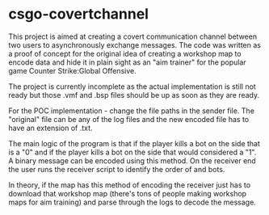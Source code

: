 # csgo-covertchannel
This project is aimed at creating a covert communication channel between two users to asynchronously exchange messages. 
The code was written as a proof of concept for the original idea of creating a workshop map to encode data and hide it in plain sight as an "aim trainer" for the popular game Counter Strike:Global Offensive.

The project is currently incomplete as the actual implementation is still not ready but those .vmf and .bsp files should be up as soon as they are ready. 

For the POC implementation - change the file paths in the sender file. The "original" file can be any of the log files and the new encoded file has to have an extension of .txt. 

The main logic of the program is that if the player kills a bot on the <T> side that is a "0" and if the player kills a bot on the <CT> side that would considered a "1". A binary message can be encoded using this method. On the receiver end the user runs the receiver script to identify the order of <T> and <CT> bots. 
  
In theory, if the map has this method of encoding the receiver just has to download that workshop map (there's tons of people making workshop maps for aim training) and parse through the logs to decode the message. 
  
